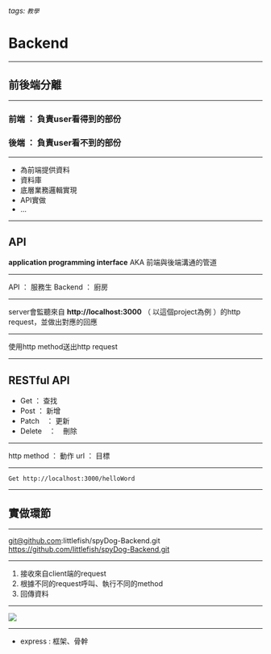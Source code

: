 ###### tags: `教學`
# Backend

----

## 前後端分離

----

### 前端 ： 負責user看得到的部份
### 後端 ： 負責user看不到的部份

----

- 為前端提供資料
- 資料庫
- 底層業務邏輯實現
- API實做
- ...

---

## API

**application programming interface** 
AKA 前端與後端溝通的管道

----

API ： 服務生
Backend ： 廚房

----

server會監聽來自 **http://localhost:3000** （ 以這個project為例 ）的http request，並做出對應的回應

----

使用http method送出http request

----

## RESTful API

- Get ： 查找
- Post ： 新增
- Patch　： 更新
- Delete　：　刪除

----

http method ： 動作
url ： 目標

----

```
Get http://localhost:3000/helloWord
```

---

## 實做環節

----

git@github.com:Iittlefish/spyDog-Backend.git
https://github.com/Iittlefish/spyDog-Backend.git

----

1. 接收來自client端的request
2. 根據不同的request呼叫、執行不同的method
3. 回傳資料

----

![](https://i.imgur.com/cf1yaCm.png)

----

- express : 框架、骨幹